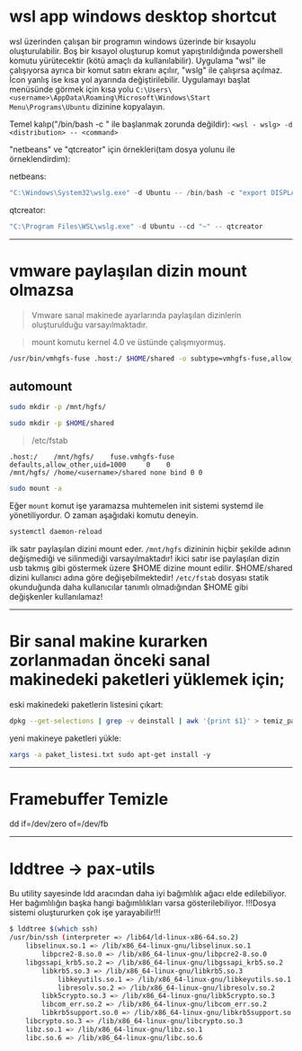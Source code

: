 # wsl app windows desktop shortcut
wsl üzerinden çalışan bir programın windows üzerinde bir kısayolu oluşturulabilir. Boş bir kısayol oluşturup komut yapıştırıldığında powershell komutu yürütecektir
(kötü amaçlı da kullanılabilir). Uygulama "wsl" ile çalışıyorsa ayrıca bir komut satırı ekranı açılıır, "wslg" ile çalışırsa açılmaz. İcon yanlış ise kısa yol 
ayarında değiştirilebilir. Uygulamayı başlat menüsünde görmek için kısa yolu 
`C:\Users\<username>\AppData\Roaming\Microsoft\Windows\Start Menu\Programs\Ubuntu` dizinine kopyalayın.

Temel kalıp("/bin/bash -c  " ile başlanmak zorunda değildir):
`<wsl - wslg> -d <distribution> -- <command>`

"netbeans" ve "qtcreator" için örnekleri(tam dosya yolunu ile örneklendirdim):

netbeans:
```powershell
"C:\Windows\System32\wslg.exe" -d Ubuntu -- /bin/bash -c "export DISPLAY=:0; ~/netbeans-11.1/netbeans/bin/netbeans --jdkhome /usr/lib/jvm/java-8-openjdk-amd64"
```

qtcreator:
```powershell
"C:\Program Files\WSL\wslg.exe" -d Ubuntu --cd "~" -- qtcreator
```
<hr>

# vmware paylaşılan dizin mount olmazsa

> Vmware sanal makinede ayarlarında paylaşılan dizinlerin oluşturulduğu varsayılmaktadır.

> mount komutu kernel 4.0 ve üstünde çalışmıyormuş.

```bash
/usr/bin/vmhgfs-fuse .host:/ $HOME/shared -o subtype=vmhgfs-fuse,allow_other
```

## automount
```bash
sudo mkdir -p /mnt/hgfs/
```
```bash
sudo mkdir -p $HOME/shared
```

> /etc/fstab

```
.host:/    /mnt/hgfs/    fuse.vmhgfs-fuse    defaults,allow_other,uid=1000     0    0
/mnt/hgfs/ /home/<username>/shared none bind 0 0
```

``` bash
sudo mount -a
```
Eğer `mount` komut işe yaramazsa muhtemelen init sistemi systemd ile yönetiliyordur. O zaman aşağıdaki komutu deneyin.
``` bash
systemctl daemon-reload
```

ilk satır paylaşılan dizini mount eder. `/mnt/hgfs` dizininin hiçbir şekilde adının değişmediği ve silinmediği varsayılmaktadır! 
ikici satır ise paylaşılan dizin usb takmış gibi göstermek üzere $HOME dizine mount edilir. $HOME/shared dizini kullanıcı adına göre değişebilmektedir!
`/etc/fstab` dosyası statik okunduğunda daha kullanıcılar tanımlı olmadığından $HOME gibi değişkenler kullanılamaz! 

<hr>

# Bir sanal makine kurarken zorlanmadan önceki sanal makinedeki paketleri yüklemek için;

eski makinedeki paketlerin listesini çıkart:
```bash
dpkg --get-selections | grep -v deinstall | awk '{print $1}' > temiz_paket_listesi.txt
```

yeni makineye paketleri yükle:
```bash
xargs -a paket_listesi.txt sudo apt-get install -y
```

<hr>

# Framebuffer Temizle
dd if=/dev/zero of=/dev/fb

<hr>

# lddtree -> pax-utils
Bu utility sayesinde ldd aracından daha iyi bağımlılık ağacı elde edilebiliyor. Her bağımlılığın başka hangi bağımlılıkları varsa gösterilebiliyor.
!!!Dosya sistemi oluştururken çok işe yarayabilir!!!

```bash
$ lddtree $(which ssh)
/usr/bin/ssh (interpreter => /lib64/ld-linux-x86-64.so.2)
    libselinux.so.1 => /lib/x86_64-linux-gnu/libselinux.so.1
        libpcre2-8.so.0 => /lib/x86_64-linux-gnu/libpcre2-8.so.0
    libgssapi_krb5.so.2 => /lib/x86_64-linux-gnu/libgssapi_krb5.so.2
        libkrb5.so.3 => /lib/x86_64-linux-gnu/libkrb5.so.3
            libkeyutils.so.1 => /lib/x86_64-linux-gnu/libkeyutils.so.1
            libresolv.so.2 => /lib/x86_64-linux-gnu/libresolv.so.2
        libk5crypto.so.3 => /lib/x86_64-linux-gnu/libk5crypto.so.3
        libcom_err.so.2 => /lib/x86_64-linux-gnu/libcom_err.so.2
        libkrb5support.so.0 => /lib/x86_64-linux-gnu/libkrb5support.so.0
    libcrypto.so.3 => /lib/x86_64-linux-gnu/libcrypto.so.3
    libz.so.1 => /lib/x86_64-linux-gnu/libz.so.1
    libc.so.6 => /lib/x86_64-linux-gnu/libc.so.6
```
